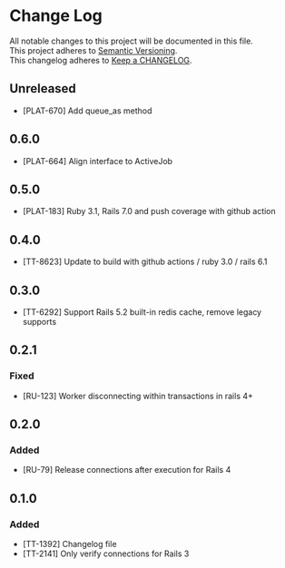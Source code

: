 # Change Log
All notable changes to this project will be documented in this file.  
This project adheres to [Semantic Versioning](http://semver.org/).  
This changelog adheres to [Keep a CHANGELOG](http://keepachangelog.com/).  

## Unreleased

- [PLAT-670] Add queue_as method

## 0.6.0

- [PLAT-664] Align interface to ActiveJob

## 0.5.0

- [PLAT-183] Ruby 3.1, Rails 7.0 and push coverage with github action

## 0.4.0

- [TT-8623] Update to build with github actions / ruby 3.0 / rails 6.1

## 0.3.0

- [TT-6292] Support Rails 5.2 built-in redis cache, remove legacy supports

## 0.2.1
### Fixed
- [RU-123] Worker disconnecting within transactions in rails 4+

## 0.2.0
### Added
- [RU-79] Release connections after execution for Rails 4

## 0.1.0
### Added
- [TT-1392] Changelog file
- [TT-2141] Only verify connections for Rails 3
